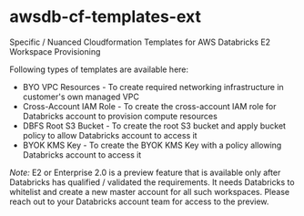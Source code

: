 # awsdb-cf-templates-ext
Specific / Nuanced Cloudformation Templates for AWS Databricks E2 Workspace Provisioning

Following types of templates are available here:
* BYO VPC Resources - To create required networking infrastructure in customer's own managed VPC
* Cross-Account IAM Role - To create the cross-account IAM role for Databricks account to provision compute resources
* DBFS Root S3 Bucket - To create the root S3 bucket and apply bucket policy to allow Databricks account to access it
* BYOK KMS Key - To create the BYOK KMS Key with a policy allowing Databricks account to access it

*Note:* E2 or Enterprise 2.0 is a preview feature that is available only after Databricks has qualified / validated the requirements. It needs Databricks to whitelist and create a new master account for all such workspaces. Please reach out to your Databricks account team for access to the preview.
